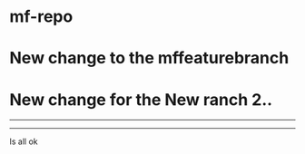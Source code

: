 # mf-repo
# New change to the mffeaturebranch

# New change for the New ranch 2..
-----------------------------------
-----------------------------------------
Is all ok